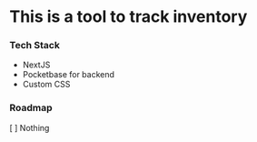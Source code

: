 # This is a tool to track inventory

### Tech Stack

- NextJS
- Pocketbase for backend
- Custom CSS

### Roadmap

[ ] Nothing
